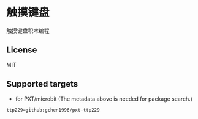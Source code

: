# 触摸键盘

触摸键盘积木编程

## License

MIT

## Supported targets

* for PXT/microbit
(The metadata above is needed for package search.)

```package
ttp229=github:gchen1996/pxt-ttp229
```
